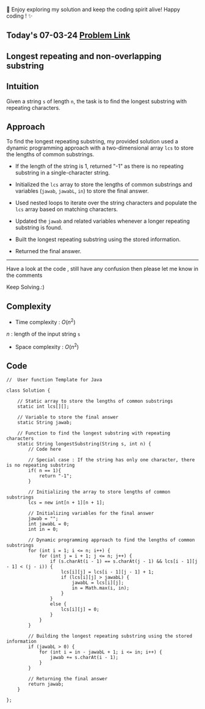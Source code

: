 🚀 Enjoy exploring my solution and keep the coding spirit alive! Happy coding ! ✨

## Today's 07-03-24 [Problem Link](https://www.geeksforgeeks.org/problems/longest-repeating-and-non-overlapping-substring3421/1)
## Longest repeating and non-overlapping substring

## Intuition
Given a string `s` of length `n`, the task is to find the longest substring with repeating characters.

## Approach

To find the longest repeating substring, my provided solution used a dynamic programming approach with a two-dimensional array `lcs` to store the lengths of common substrings.

- If the length of the string is 1, returned "-1" as there is no repeating substring in a single-character string.

- Initialized the `lcs` array to store the lengths of common substrings and variables (`jawab`, `jawabL`, `in`) to store the final answer.

- Used nested loops to iterate over the string characters and populate the `lcs` array based on matching characters.

- Updated the `jawab` and related variables whenever a longer repeating substring is found.

- Built the longest repeating substring using the stored information.

- Returned the final answer.

---
Have a look at the code , still have any confusion then please let me know in the comments

Keep Solving.:)

## Complexity
- Time complexity : $O( n^2 )$
<!-- Add your time complexity here, e.g. $$O())$$ -->
$n$ : length of the input string `s`
- Space complexity : $O( n^2 )$
<!-- Add your space complexity here, e.g. $$O(n)$$ -->

## Code

```
//  User function Template for Java

class Solution {
    
    // Static array to store the lengths of common substrings
    static int lcs[][];
    
    // Variable to store the final answer
    static String jawab;
    
    // Function to find the longest substring with repeating characters
    static String longestSubstring(String s, int n) {
        // Code here
        
        // Special case : If the string has only one character, there is no repeating substring
        if( n == 1){
            return "-1";
        }
        
        // Initializing the array to store lengths of common substrings
        lcs = new int[n + 1][n + 1];
 
        // Initializing variables for the final answer
        jawab = "";
        int jawabL = 0;
        int in = 0;
        
        // Dynamic programming approach to find the lengths of common substrings
        for (int i = 1; i <= n; i++) {
            for (int j = i + 1; j <= n; j++) {
                if (s.charAt(i - 1) == s.charAt(j - 1) && lcs[i - 1][j - 1] < (j - i)) {
                    lcs[i][j] = lcs[i - 1][j - 1] + 1;
                    if (lcs[i][j] > jawabL) {
                        jawabL = lcs[i][j];
                        in = Math.max(i, in);
                    }
                } 
                else {
                    lcs[i][j] = 0;
                }
            }
        }

        // Building the longest repeating substring using the stored information
        if (jawabL > 0) {
            for (int i = in - jawabL + 1; i <= in; i++) {
                jawab += s.charAt(i - 1);
            }
        }
 
        // Returning the final answer
        return jawab;
    }
    
};
```
